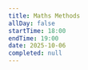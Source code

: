 ```yaml
---
title: Maths Methods
allDay: false
startTime: 18:00
endTime: 19:00
date: 2025-10-06
completed: null
---
```


